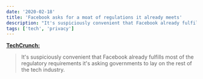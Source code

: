 ```yaml
---
date: '2020-02-18'
title: 'Facebook asks for a moat of regulations it already meets'
description: "It's suspiciously convenient that Facebook already fulfills most of the regulatory requirements it's asking governments to lay on the rest of the tech industry."
tags: ['tech', 'privacy']
---
```


**[TechCrunch:](https://techcrunch.com/2020/02/17/regulate-facebook/)**

> It's suspiciously convenient that Facebook already fulfills most of the regulatory requirements it's asking governments to lay on the rest of the tech industry.<!-- excerpt -->
